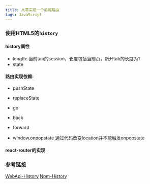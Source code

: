 ```yaml
---
title: 从零实现一个前端路由
tags: JavaScript
---
```



### 使用HTML5的`history`


#### history属性

+ length: 当前tab的session，长度包括当前页，新开tab的长度为1
+ state



#### 路由实现依赖:

+ pushState
+ replaceState
+ go
+ back
+ forward


+ window.onpopstate
  通过代码改变location并不能触发onpopstate



#### react-router的实现



### 参考链接

[WebApi-History](https://developer.mozilla.org/en-US/docs/Web/API/History)
[Npm-History](https://github.com/ReactTraining/history#readme)